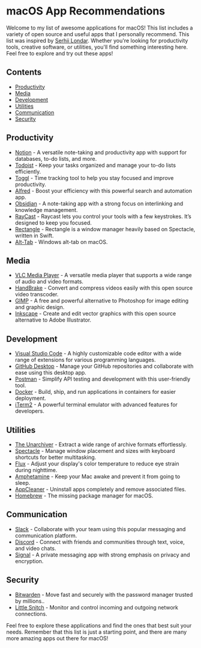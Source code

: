 # macOS App Recommendations

Welcome to my list of awesome applications for macOS! This list includes a variety of open source and useful apps that I personally recommend. This list was inspired by [Serhii Londar](https://github.com/serhii-londar). Whether you're looking for productivity tools, creative software, or utilities, you'll find something interesting here. Feel free to explore and try out these apps!

## Contents

- [Productivity](#productivity)
- [Media](#media)
- [Development](#development)
- [Utilities](#utilities)
- [Communication](#communication)
- [Security](#security)

## Productivity

- [Notion](https://www.notion.so/) - A versatile note-taking and productivity app with support for databases, to-do lists, and more.
- [Todoist](https://todoist.com/) - Keep your tasks organized and manage your to-do lists efficiently.
- [Toggl](https://toggl.com/) - Time tracking tool to help you stay focused and improve productivity.
- [Alfred](https://www.alfredapp.com/) - Boost your efficiency with this powerful search and automation app.
- [Obsidian](https://obsidian.md/) - A note-taking app with a strong focus on interlinking and knowledge management.
- [RayCast](https://raycast.com/) - Raycast lets you control your tools with a few keystrokes. It’s designed to keep you focused.
- [Rectangle](https://github.com/rxhanson/Rectangle) - Rectangle is a window manager heavily based on Spectacle, written in Swift.
- [Alt-Tab](https://alt-tab-macos.netlify.app/) - Windows alt-tab on macOS.

## Media

- [VLC Media Player](https://www.videolan.org/vlc/) - A versatile media player that supports a wide range of audio and video formats.
- [HandBrake](https://handbrake.fr/) - Convert and compress videos easily with this open source video transcoder.
- [GIMP](https://www.gimp.org/) - A free and powerful alternative to Photoshop for image editing and graphic design.
- [Inkscape](https://inkscape.org/) - Create and edit vector graphics with this open source alternative to Adobe Illustrator.

## Development

- [Visual Studio Code](https://code.visualstudio.com/) - A highly customizable code editor with a wide range of extensions for various programming languages.
- [GitHub Desktop](https://desktop.github.com/) - Manage your GitHub repositories and collaborate with ease using this desktop app.
- [Postman](https://www.postman.com/) - Simplify API testing and development with this user-friendly tool.
- [Docker](https://www.docker.com/) - Build, ship, and run applications in containers for easier deployment.
- [iTerm2](https://iterm2.com/) - A powerful terminal emulator with advanced features for developers.

## Utilities

- [The Unarchiver](https://theunarchiver.com/) - Extract a wide range of archive formats effortlessly.
- [Spectacle](https://www.spectacleapp.com/) - Manage window placement and sizes with keyboard shortcuts for better multitasking.
- [Flux](https://justgetflux.com/) - Adjust your display's color temperature to reduce eye strain during nighttime.
- [Amphetamine](https://apps.apple.com/us/app/amphetamine/id937984704) - Keep your Mac awake and prevent it from going to sleep.
- [AppCleaner](https://freemacsoft.net/appcleaner/) - Uninstall apps completely and remove associated files.
- [Homebrew](https://brew.sh/) - The missing package manager for macOS.

## Communication

- [Slack](https://slack.com/) - Collaborate with your team using this popular messaging and communication platform.
- [Discord](https://discord.com/) - Connect with friends and communities through text, voice, and video chats.
- [Signal](https://www.signal.org/) - A private messaging app with strong emphasis on privacy and encryption.

## Security

- [Bitwarden](https://bitwarden.com/) - Move fast and securely with the password manager trusted by millions..
- [Little Snitch](https://www.obdev.at/products/littlesnitch/index.html) - Monitor and control incoming and outgoing network connections.

Feel free to explore these applications and find the ones that best suit your needs. Remember that this list is just a starting point, and there are many more amazing apps out there for macOS!
